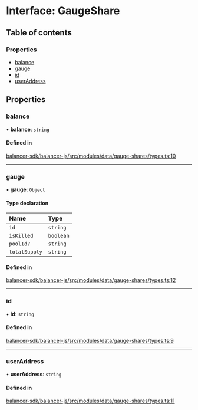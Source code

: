 # Interface: GaugeShare

## Table of contents

### Properties

- [balance](GaugeShare.md#balance)
- [gauge](GaugeShare.md#gauge)
- [id](GaugeShare.md#id)
- [userAddress](GaugeShare.md#useraddress)

## Properties

### balance

• **balance**: `string`

#### Defined in

[balancer-sdk/balancer-js/src/modules/data/gauge-shares/types.ts:10](https://github.com/balancer-labs/balancer-sdk/blob/c094037b/balancer-js/src/modules/data/gauge-shares/types.ts#L10)

___

### gauge

• **gauge**: `Object`

#### Type declaration

| Name | Type |
| :------ | :------ |
| `id` | `string` |
| `isKilled` | `boolean` |
| `poolId?` | `string` |
| `totalSupply` | `string` |

#### Defined in

[balancer-sdk/balancer-js/src/modules/data/gauge-shares/types.ts:12](https://github.com/balancer-labs/balancer-sdk/blob/c094037b/balancer-js/src/modules/data/gauge-shares/types.ts#L12)

___

### id

• **id**: `string`

#### Defined in

[balancer-sdk/balancer-js/src/modules/data/gauge-shares/types.ts:9](https://github.com/balancer-labs/balancer-sdk/blob/c094037b/balancer-js/src/modules/data/gauge-shares/types.ts#L9)

___

### userAddress

• **userAddress**: `string`

#### Defined in

[balancer-sdk/balancer-js/src/modules/data/gauge-shares/types.ts:11](https://github.com/balancer-labs/balancer-sdk/blob/c094037b/balancer-js/src/modules/data/gauge-shares/types.ts#L11)
